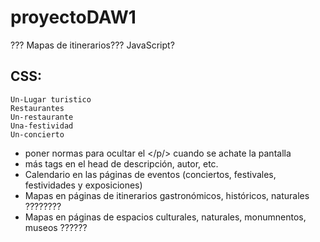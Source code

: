 # proyectoDAW1
??? Mapas de itinerarios??? JavaScript?

## CSS:
    Un-Lugar turistico
    Restaurantes
    Un-restaurante
    Una-festividad
    Un-concierto
    

* poner normas para ocultar el </p/> cuando se achate la pantalla
* más tags en el head de descripción, autor, etc.
* Calendario en las páginas de eventos (conciertos, festivales, festividades y exposiciones)
* Mapas en páginas de itinerarios gastronómicos, históricos, naturales ????????
* Mapas en páginas de espacios culturales, naturales, monumnentos, museos ??????